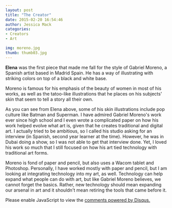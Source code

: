 ```yaml
---
layout: post
title: "The Creator"
date: 2015-02-20 16:54:46
author: Jessica Mack
categories:
- Creators
- Art

img: moreno.jpg
thumb: thumb03.jpg
---
```


<b>Elena</b> was the first piece that made me fall for the style of Gabriel Moreno, a Spanish artist based in Madrid Spain. He has a way of illustrating with striking colors on top of a black and white base. 

Moreno is famous for his emphasis of the beauty of women in most of his works, as well as the tatoo-like illustrations that he places on his subjects' skin that seem to tell a story all their own.
<!--more-->
As you can see from Elena above, some of his skin illustrations include pop culture like Batman and Superman. 
I have admired Gabriel Moreno's work ever since high school and I even wrote a complicated paper on how his work helped evolve what art is, given that he creates traditional and digital art. 
I actually tried to be ambitious, so I called his studio asking for an interview (in Spanish, second year learner at the time). 
However, he was in Dubai doing a show, so I was not able to get that interview done. Yet, I loved his work so much that I still focused on how his art tied technology with traditional art forms.

Moreno is fond of paper and pencil, but also uses a Wacom tablet and Photoshop. Personally, I have worked mostly with paper and pencil, but I am looking at integrating technology into my art, as well. 
Technology can help expand what people can do with art, but like Gabriel Moreno believes, we cannot forget the basics. 
Rather, new technology should mean expanding our arsenal in art and it shouldn't mean retiring the tools that came before it.


<div id="disqus_thread"></div>
<script type="text/javascript">
    /* * * CONFIGURATION VARIABLES * * */
    var disqus_shortname = 'ebonyxscape';
    
    /* * * DON'T EDIT BELOW THIS LINE * * */
    (function() {
        var dsq = document.createElement('script'); dsq.type = 'text/javascript'; dsq.async = true;
        dsq.src = '//' + disqus_shortname + '.disqus.com/embed.js';
        (document.getElementsByTagName('head')[0] || document.getElementsByTagName('body')[0]).appendChild(dsq);
    })();
</script>
<noscript>Please enable JavaScript to view the <a href="https://disqus.com/?ref_noscript" rel="nofollow">comments powered by Disqus.</a></noscript>
